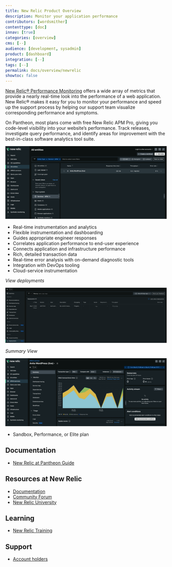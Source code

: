 ```yaml
---
title: New Relic Product Overview
description: Monitor your application performance
contributors: [wordsmither]
contenttype: [doc]
innav: [true]
categories: [overview]
cms: [--]
audience: [development, sysadmin]
product: [dashboard]
integration: [--]
tags: [--]
permalink: docs/overview/newrelic
showtoc: false
---
```


<TabList>

<Tab title="Overview" id="overview" active={true}>

[New Relic® Performance Monitoring](https://newrelic.com/) offers a wide array of metrics that provide a nearly real-time look into the performance of a web application. New Relic® makes it easy for you to monitor your performance and speed up the support process by helping our support team visualize corresponding performance and symptoms.

On Pantheon, most plans come with free New Relic APM Pro, giving you code-level visibility into your website’s performance. Track releases, investigate query performance, and identify areas for improvement with the best-in-class software analytics tool suite.

![New Relic](../../images/integrations/newrelic/new-relic-get-started.png)


</Tab>

<Tab title="Features" id="features">

* Real-time instrumentation and analytics
* Flexible instrumentation and dashboarding
* Guides appropriate engineer responses
* Correlates application performance to end-user experience
* Connects application and infrastructure performance
* Rich, detailed transaction data
* Real-time error analysis with on-demand diagnostic tools
* Integration with DevOps tooling
* Cloud-service instrumentation

*View deployments*

![View Deployments](../../images/integrations/newrelic/deploy_tab.png)

*Summary View*

![Summary view](../../images/integrations/newrelic/new-relic-summary.png)

</Tab>

<Tab title="Requirements" id="requirements">

* Sandbox, Performance, or Elite plan

</Tab>

<Tab title="Resources" id="resources">

## Documentation

* [New Relic at Pantheon Guide](/guides/new-relic)

## Resources at New Relic

* [Documentation](https://docs.newrelic.com/)
* [Community Forum](https://forum.newrelic.com/s/)
* [New Relic University](https://learn.newrelic.com/)

## Learning

* [New Relic Training](https://learning.pantheon.io/new-relic-training)

## Support

* [Account holders](https://dashboard.pantheon.io/workspace/support)

</Tab>

</TabList>